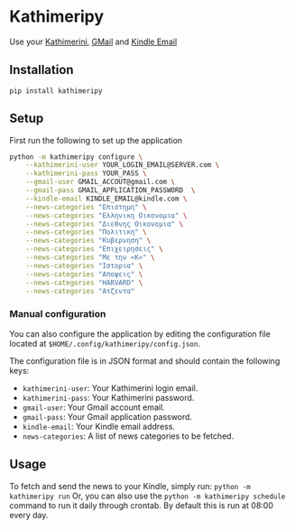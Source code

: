 # Kathimeripy

Use your [Kathimerini](https://www.kathimerini.gr/), [GMail](https://mail.google.com/) and [Kindle Email](https://www.amazon.com/hz/mycd/digital-console/alldevices)

## Installation

`pip install kathimeripy`

## Setup

First run the following to set up the application
```sh
python -m kathimeripy configure \
    --kathimerini-user YOUR_LOGIN_EMAIL@SERVER.com \
    --kathimerini-pass YOUR_PASS \
    --gmail-user GMAIL_ACCOUT@gmail.com \
    --gmail-pass GMAIL_APPLICATION_PASSWORD  \
    --kindle-email KINDLE_EMAIL@kindle.com \
    --news-categories "Επιστημη" \
    --news-categories "Ελληνικη Οικονομια" \
    --news-categories "Διεθνης Οικονομια" \
    --news-categories "Πολιτικη" \
    --news-categories "Κυβερνηση" \
    --news-categories "Επιχειρησεις" \
    --news-categories "Με την «Κ»" \
    --news-categories "Ιστορια" \
    --news-categories "Αποψεις" \
    --news-categories "HARVARD" \
    --news-categories "Ατζεντα"
```

### Manual configuration

You can also configure the application by editing the configuration file located at `$HOME/.config/kathimeripy/config.json`.

The configuration file is in JSON format and should contain the following keys:

- `kathimerini-user`: Your Kathimerini login email.
- `kathimerini-pass`: Your Kathimerini password.
- `gmail-user`: Your Gmail account email.
- `gmail-pass`: Your Gmail application password.
- `kindle-email`: Your Kindle email address.
- `news-categories`: A list of news categories to be fetched.

## Usage

To fetch and send the news to your Kindle, simply run: `python -m kathimeripy run`
Or, you can also use the `python -m kathimeripy schedule` command to run it daily through crontab. By default this is run at 08:00 every day.
